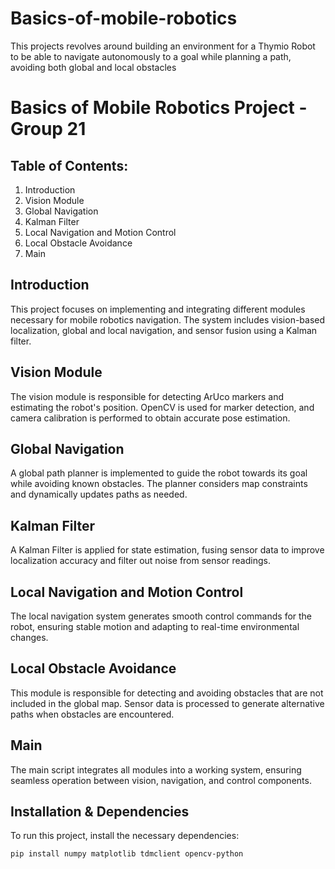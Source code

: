 # Basics-of-mobile-robotics
This projects revolves around building an environment for a Thymio Robot to be able to navigate autonomously to a goal while planning a path, avoiding both global and local obstacles

# Basics of Mobile Robotics Project - Group 21 

## Table of Contents:
1. Introduction
2. Vision Module
3. Global Navigation
4. Kalman Filter
5. Local Navigation and Motion Control
6. Local Obstacle Avoidance
7. Main

## Introduction
This project focuses on implementing and integrating different modules necessary for mobile robotics navigation. The system includes vision-based localization, global and local navigation, and sensor fusion using a Kalman filter.

## Vision Module
The vision module is responsible for detecting ArUco markers and estimating the robot's position. OpenCV is used for marker detection, and camera calibration is performed to obtain accurate pose estimation.

## Global Navigation
A global path planner is implemented to guide the robot towards its goal while avoiding known obstacles. The planner considers map constraints and dynamically updates paths as needed.

## Kalman Filter
A Kalman Filter is applied for state estimation, fusing sensor data to improve localization accuracy and filter out noise from sensor readings.

## Local Navigation and Motion Control
The local navigation system generates smooth control commands for the robot, ensuring stable motion and adapting to real-time environmental changes.

## Local Obstacle Avoidance
This module is responsible for detecting and avoiding obstacles that are not included in the global map. Sensor data is processed to generate alternative paths when obstacles are encountered.

## Main
The main script integrates all modules into a working system, ensuring seamless operation between vision, navigation, and control components.

## Installation & Dependencies
To run this project, install the necessary dependencies:

```bash
pip install numpy matplotlib tdmclient opencv-python

